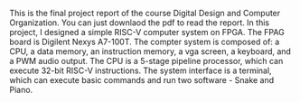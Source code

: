 This is the final project report of the course Digital Design and Computer Organization. You can just downlaod the pdf to read the report.
In this project, I designed a simple RISC-V computer system on FPGA. The FPAG board is Digilent Nexys A7-100T. The compter system is composed of: a CPU, a data memory, an instruction memory, a vga screen, a keyboard, and a PWM audio output. The CPU is a 5-stage pipeline processor, which can execute 32-bit RISC-V instructions. The system interface is a terminal, which can execute basic commands and run two software - Snake and Piano.
